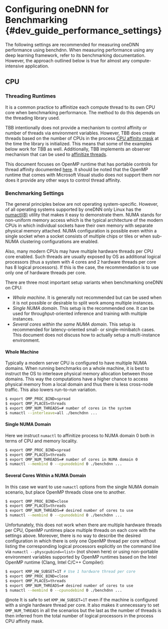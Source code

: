 Configuring oneDNN for Benchmarking {#dev_guide_performance_settings}
=====================================================================

The following settings are recommended for measuring oneDNN performance using
benchdnn. When measuring performance using any deep learning framework, refer
to its benchmarking documentation. However, the approach outlined below is
true for almost any compute-intensive application.

## CPU

### Threading Runtimes

It is a common practice to affinitize each compute thread to its own CPU core
when benchmarking performance. The method to do this depends on the threading
library used.

TBB intentionally does not provide a mechanism to control affinity or number
of threads via environment variables. However, TBB does create threads based
on the number of CPUs in the process
[CPU affinity mask](https://en.wikipedia.org/wiki/Affinity_mask)
at the time the library is initialized. This means that some of the examples
below work for TBB as well. Additionally, TBB implements an observer mechanism
that can be used to
[affinitize threads](https://www.threadingbuildingblocks.org/docs/help/reference/task_scheduler/task_scheduler_observer.html).

This document focuses on OpenMP runtime that has portable controls for thread
affinity documented
[here](https://www.openmp.org/spec-html/5.0/openmpch6.html#x287-20510006).
It should be noted that the OpenMP runtime that comes with Microsoft Visual
studio does not support them nor does it provide any other ways to control
thread affinity.

### Benchmarking Settings

The general principles below are not operating system-specific. However, of
all operating systems supported by oneDNN only Linux has the
[numactl(8)](https://linux.die.net/man/8/numactl) utility that makes it easy
to demonstrate them. NUMA stands for non-uniform memory access which is the
typical architecture of the modern CPUs in which individual sockets have their
own memory with separate physical memory attached. NUMA configuration is
possible even within a single socket when a socket consists of multiple chips
or tiles or when sub-NUMA clustering configurations are enabled.

Also, many modern CPUs may have multiple hardware threads per CPU core
enabled. Such threads are usually exposed by OS as additional logical
processors (thus a system with 4 cores and 2 hardware threads per core has 8
logical processors). If this is the case, the recommendation is to use only
one of hardware threads per core.

There are three most important setup variants when benchmarking oneDNN on CPU:
- *Whole machine*. It is generally not recommended but can be used when it
  is not possible or desirable to split work among multiple instances.
- *Single NUMA domain*. This setup is the recommended one. It can be used for
  throughput-oriented inference and training with multiple instances.
- *Several cores within the same NUMA domain*. This setup is recommended for
  latency-oriented small- or single-minibatch cases.
This document does not discuss how to actually setup a multi-instance
environment.

#### Whole Machine

Typically a modern server CPU is configured to have multiple NUMA domains.
When running benchmarks on a whole machine, it is best to instruct the OS to
interleave physical memory allocation between those domains. This way the
computations have a higher chance to access physical memory from a local
domain and thus there is less cross-node traffic. This also lowers run-to-run
variation.

~~~sh
$ export OMP_PROC_BIND=spread
$ export OMP_PLACES=threads
$ export OMP_NUM_THREADS=# number of cores in the system
$ numactl --interleave=all ./benchdnn ...
~~~

#### Single NUMA Domain

Here we instruct `numactl` to affinitize process to NUMA domain 0 both in
terms of CPU and memory locality.

~~~sh
$ export OMP_PROC_BIND=spread
$ export OMP_PLACES=threads
$ export OMP_NUM_THREADS=# number of cores in NUMA domain 0
$ numactl --membind 0 --cpunodebind 0 ./benchdnn ...
~~~

#### Several Cores Within a NUMA Domain

In this case we want to use `numactl` options from the single NUMA domain
scenario, but place OpenMP threads close one to another.

~~~sh
$ export OMP_PROC_BIND=close
$ export OMP_PLACES=threads
$ export OMP_NUM_THREADS=# desired number of cores to use
$ numactl --membind 0 --cpunodebind 0 ./benchdnn ...
~~~

Unfortunately, this does not work when there are multiple hardware threads per
CPU, OpenMP runtimes place multiple threads on each core with the settings
above. Moreover, there is no way to describe the desired configuration in
which there is only one OpenMP thread per core without listing the
corresponding logical processors explicitly on the command line via `numactl
--physcpubind=<list>` (not shown here) or using non-portable environment
variables supported by OpenMP runtimes based on the Intel OpenMP runtime
(Clang, Intel C/C++ Compiler):

~~~sh
$ export KMP_HW_SUBSET=1T # Use 1 hardware thread per core
$ export OMP_PROC_BIND=close
$ export OMP_PLACES=threads
$ export OMP_NUM_THREADS=# desired number of cores to use
$ numactl --membind 0 --cpunodebind 0 ./benchdnn ...
~~~

@note
    It is safe to set `KMP_HW_SUBSET=1T` even if the machine is configured
    with a single hardware thread per core. It also makes it unnecessary to
    set `OMP_NUM_THREADS` in all the scenarios but the last as the number of
    threads is then inferred from the total number of logical processors
    in the process CPU affinity mask.

